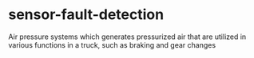 # sensor-fault-detection
Air pressure systems which generates pressurized air that are utilized in various functions in a truck, such as braking and gear changes
